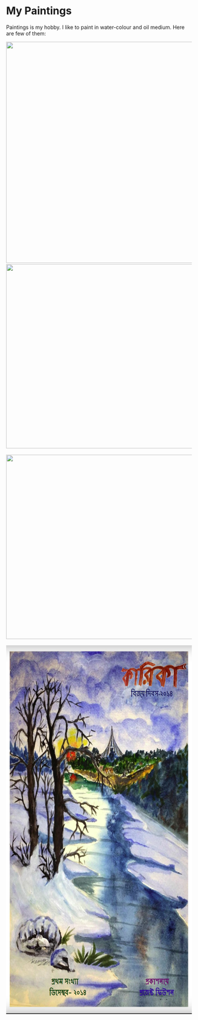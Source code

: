 # My Paintings
Paintings is my hobby. I like to paint in water-colour and oil medium.
Here are few of them: 

<p float="left">
<img src="https://github.com/dataquake/My-Personal-Paintings/blob/master/leaves.jpg?raw=true" width="600" height="600">
<img src="https://github.com/dataquake/My-Personal-Paintings/blob/master/leppavara.jpg?raw=true"  width="600" height="500">

</p>

<p float="left">
<img src="https://github.com/dataquake/My-Personal-Paintings/blob/master/baltic%20sea.jpg?raw=true" width="1000" height="500">

</p>



<p float="left">
<img src="https://github.com/Abdullah-TU/My-Paintings/blob/master/magazine.PNG" width="800" height="1000">

</p>


